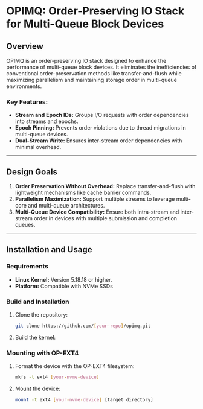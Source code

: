 # OPIMQ: Order-Preserving IO Stack for Multi-Queue Block Devices

## Overview
OPIMQ is an order-preserving IO stack designed to enhance the performance of multi-queue block devices. It eliminates the inefficiencies of conventional order-preservation methods like transfer-and-flush while maximizing parallelism and maintaining storage order in multi-queue environments.

### Key Features:
- **Stream and Epoch IDs:** Groups I/O requests with order dependencies into streams and epochs.
- **Epoch Pinning:** Prevents order violations due to thread migrations in multi-queue devices.
- **Dual-Stream Write:** Ensures inter-stream order dependencies with minimal overhead.


---

## Design Goals
1. **Order Preservation Without Overhead:** Replace transfer-and-flush with lightweight mechanisms like cache barrier commands.
2. **Parallelism Maximization:** Support multiple streams to leverage multi-core and multi-queue architectures.
3. **Multi-Queue Device Compatibility:** Ensure both intra-stream and inter-stream order in devices with multiple submission and completion queues.

---

## Installation and Usage

### Requirements
- **Linux Kernel:** Version 5.18.18 or higher.
- **Platform:** Compatible with NVMe SSDs

### Build and Installation
1. Clone the repository:
   ```bash
   git clone https://github.com/[your-repo]/opimq.git
2. Build the kernel:

### Mounting with OP-EXT4
1. Format the device with the OP-EXT4 filesystem:
   ```bash
   mkfs -t ext4 [your-nvme-device]
   ```
2. Mount the device:
   ```bash
   mount -t ext4 [your-nvme-device] [target directory]


